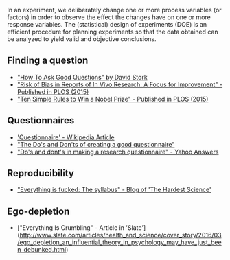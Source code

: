 
In an experiment, we deliberately change one or more process variables (or factors) in order to observe the effect the changes have on one or more response variables. The (statistical) design of experiments (DOE) is an efficient procedure for planning experiments so that the data obtained can be analyzed to yield valid and objective conclusions. 

## Finding a question 

* ["How To Ask Good Questions" by David Stork](https://www.youtube.com/watch?v=PkcHstP6Ht0)
* ["Risk of Bias in Reports of In Vivo Research: A Focus for Improvement" - Published in PLOS (2015)](http://journals.plos.org/plosbiology/article?id=10.1371/journal.pbio.1002273)
* ["Ten Simple Rules to Win a Nobel Prize" - Published in PLOS (2015)](http://journals.plos.org/ploscompbiol/article?id=10.1371/journal.pcbi.1004084)



## Questionnaires 

* ['Questionnaire' - Wikipedia Article](http://en.wikipedia.org/wiki/Questionnaire)
* ["The Do's and Don'ts of creating a good questionnaire"](https://prezi.com/bqmdj-9q4a4e/the-dos-and-donts-of-creating-a-good-questionnaire/)
* ["Do's and dont's in making a research questionnaire" - Yahoo Answers](https://answers.yahoo.com/question/index?qid=20080803204823AA852iP)


## Reproducibility 

* ["Everything is fucked: The syllabus" - Blog of 'The Hardest Science'](https://hardsci.wordpress.com/2016/08/11/everything-is-fucked-the-syllabus/)

## Ego-depletion

* ["Everything Is Crumbling" - Article in 'Slate'] (http://www.slate.com/articles/health_and_science/cover_story/2016/03/ego_depletion_an_influential_theory_in_psychology_may_have_just_been_debunked.html)
